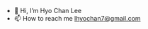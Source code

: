 - 👋 Hi, I’m Hyo Chan Lee
- 📫 How to reach me lhyochan7@gmail.com

<!---
lhyochan7/lhyochan7 is a ✨ special ✨ repository because its `README.md` (this file) appears on your GitHub profile.
You can click the Preview link to take a look at your changes.
--->

